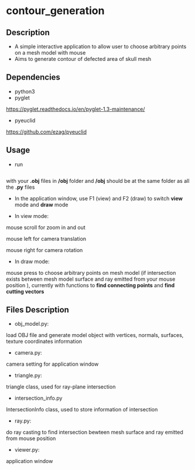 # contour_generation
## Description

* A simple interactive application to allow user to choose arbitrary points on a mesh model with mouse
* Aims to generate contour of defected area of skull mesh

## Dependencies
* python3
* pyglet

 <https://pyglet.readthedocs.io/en/pyglet-1.3-maintenance/>
* pyeuclid

 <https://github.com/ezag/pyeuclid>

## Usage

* run
```python view.py 
```
with your **.obj** files in **/obj** folder and **/obj** should be at the same folder as all the **.py** files
* In the application window, use F1 (view) and F2 (draw) to switch **view** mode and **draw** mode

* In view mode:

 mouse scroll for zoom in and out

 mouse left for camera translation

 mouse right for camera rotation

* In draw mode:

 mouse press to choose arbitrary points on mesh model (if intersection exists between mesh model surface and ray emitted from your mouse position ), currently with functions to **find connecting points** and **find cutting vectors**


  

## Files Description
* obj_model.py:
 
 load OBJ file and generate model object with vertices, normals, surfaces, texture coordinates information 

* camera.py:
 
 camera setting for application window

* triangle.py:

 triangle class, used for ray-plane intersection

* intersection_info.py

 IntersectionInfo class, used to store information of intersection
* ray.py: 
  
 do ray casting to find intersection bewteen mesh surface and ray emitted from mouse position

* viewer.py:
 
 application window
